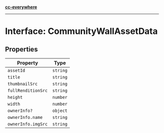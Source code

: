 [**cc-everywhere**](../../../../../../index.md)

***

# Interface: CommunityWallAssetData

## Properties

| Property | Type |
| ------ | ------ |
| `assetId` | `string` |
| `title` | `string` |
| `thumbnailSrc` | `string` |
| `fullRenditionSrc` | `string` |
| `height` | `number` |
| `width` | `number` |
| `ownerInfo?` | `object` |
| `ownerInfo.name` | `string` |
| `ownerInfo.imgSrc` | `string` |
